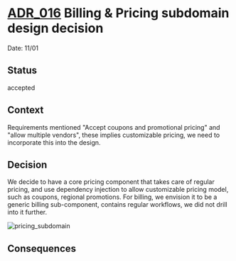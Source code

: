 # [ADR_016](../../../README.md) Billing & Pricing subdomain design decision

Date: 11/01

## Status

accepted

## Context

Requirements mentioned "Accept coupons and promotional pricing" and "allow multiple vendors", these implies customizable pricing, we need to incorporate this into the design.

## Decision

We decide to have a core pricing component that takes care of regular pricing, and use dependency injection to allow customizable pricing model, such as coupons, regional promotions. For billing, we envision it to be a generic billing sub-component, contains regular workflows, we did not drill into it further.

![pricing_subdomain](./images/pricing_subdomain.svg)

## Consequences
